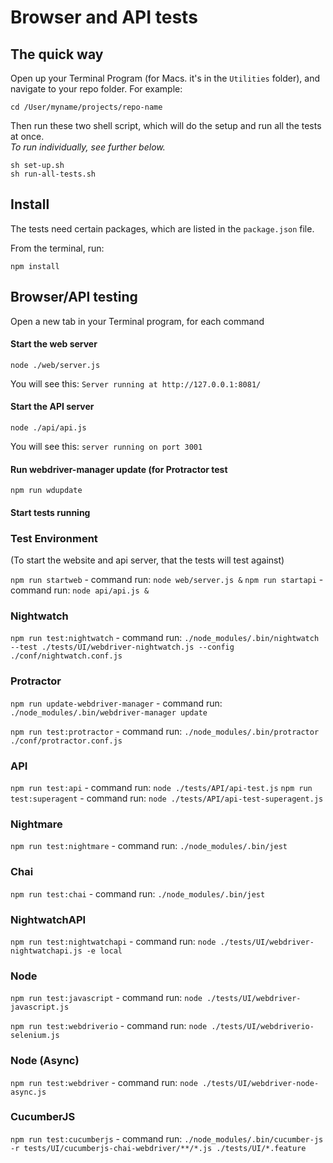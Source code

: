 # Browser and API tests

## The quick way

Open up your Terminal Program (for Macs. it's in the `Utilities` folder), and navigate to your repo folder. For example:
```
cd /User/myname/projects/repo-name
```
Then run these two shell script, which will do the setup and run all the tests at once.  
_To run individually, see further below._

```
sh set-up.sh
sh run-all-tests.sh
```

## Install

The tests need certain packages, which are listed in the `package.json` file.

From the terminal, run:
```
npm install
```

## Browser/API testing

Open a new tab in your Terminal program, for each command

#### Start the web server
```
node ./web/server.js
```
You will see this:
`Server running at http://127.0.0.1:8081/`

#### Start the API server
```
node ./api/api.js
```
You will see this:
`server running on port 3001`


#### Run webdriver-manager update (for Protractor test
```
npm run wdupdate
```

#### Start tests running

### Test Environment

(To start the website and api server, that the tests will test against)

`npm run startweb` - command run: `node web/server.js &`
`npm run startapi` - command run: `node api/api.js &`

### Nightwatch

`npm run test:nightwatch` - command run: `./node_modules/.bin/nightwatch --test ./tests/UI/webdriver-nightwatch.js --config ./conf/nightwatch.conf.js`

### Protractor

`npm run update-webdriver-manager` - command run: `./node_modules/.bin/webdriver-manager update`

`npm run test:protractor` - command run: `./node_modules/.bin/protractor ./conf/protractor.conf.js`


### API

`npm run test:api` - command run: `node ./tests/API/api-test.js`
`npm run test:superagent` - command run: `node ./tests/API/api-test-superagent.js`

### Nightmare

`npm run test:nightmare` - command run: `./node_modules/.bin/jest`

### Chai

`npm run test:chai` - command run: `./node_modules/.bin/jest`

### NightwatchAPI

`npm run test:nightwatchapi` - command run: `node ./tests/UI/webdriver-nightwatchapi.js -e local`

### Node

`npm run test:javascript` - command run: `node ./tests/UI/webdriver-javascript.js`


`npm run test:webdriverio` - command run: `node ./tests/UI/webdriverio-selenium.js`

### Node (Async)

`npm run test:webdriver` - command run: `node ./tests/UI/webdriver-node-async.js`

### CucumberJS

`npm run test:cucumberjs` - command run: `./node_modules/.bin/cucumber-js -r tests/UI/cucumberjs-chai-webdriver/**/*.js ./tests/UI/*.feature`
